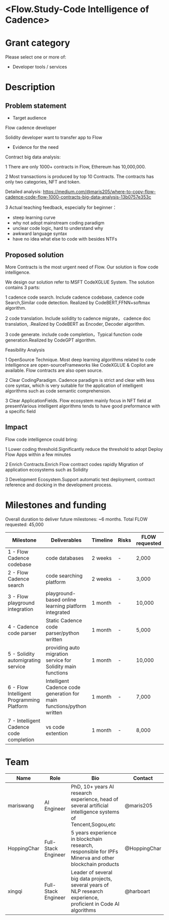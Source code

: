 # <Flow.Study-Code Intelligence of Cadence>

# Grant category

Please select one or more of:

- Developer tools / services

# Description

## Problem statement

- Target audience

Flow cadence developer 

Solidity developer want to transfer app to Flow


- Evidence for the need

Contract big data analysis: 

1 There are only 1000+ contracts in Flow,  Ethereum has 10,000,000.

2 Most transactions is produced by top 10 Contracts. The contracts has only two categories, NFT and token.

Detailed analysis:
https://medium.com/@maris205/where-to-copy-flow-cadence-code-flow-1000-contracts-big-data-analysis-13b0757e353c

3 Actual teaching feedback, especially for beginner：
- steep learning curve
- why not adopt mainstream coding paradigm 
- unclear code logic, hard to understand why
- awkward language syntax 
- have no idea what else to code with besides NTFs 

## Proposed solution

More Contracts is the most urgent need of Flow.
Our solution is flow code intelligence.

We design our solution refer to  MSFT CodeXGLUE System.
The solution contains 3 parts:

1 cadence code search. Include cadence codebase, cadence code Search,Similar code detection. Realized by CodeBERT,FFNN+softmax algorithm.

2 code translation. Include solidity to cadence migrate， cadence doc translation, .Realized by CodeBERT as Encoder, Decoder algorithm.

3 code generate. include code completion，Typical function code generation.Realized by CodeGPT algorithm.


Feasibility Analysis

1 OpenSource Technique. Most deep learning algorithms related to code intelligence are open-sourceFrameworks like CodeXGLUE & Copilot are available. Flow contracts are also open source. 

2 Clear CodingParadigm. Cadence paradigm is strict and clear with less core syntax, which is very suitable for the application of intelligent algorithms such as code semantic comprehension.

3 Clear ApplicationFields. Flow ecosystem mainly focus in NFT field at presentVarious intelligent algorithms tends to have good preformance with a specific field


## Impact
Flow code intelligence could bring:

1 Lower coding threshold.Significantly reduce the threshold to adopt Deploy Flow Apps within a few minutes

2 Enrich Contracts.Enrich Flow contract codes rapidly Migration of application ecosystems such as Solidity

3 Development Ecosystem.Support automatic test deployment, contract reference and docking in the development process.


# Milestones and funding

Overall duration to deliver future milestones: ~6 months. Total FLOW requested: 45,000

| Milestone | Deliverables   | Timeline | Risks                   |FLOW requested |
| --------- | -------------- | -------- | ----------------------- | -------------- |
| 1 - Flow Cadence codebase   | code databases | 2 weeks  | - | 2,000           |
| 2 - Flow Cadence search   | code searching platform| 2 weeks  | - | 3,000           |
| 3 - Flow playground integration   |  playground-based online learning platform integrated | 1 month  | - | 10,000           |
| 4 - Cadence code parser   | Static Cadence code parser/python written | 1 month   | - | 5,000           |
| 5 - Solidity automigrating service   | providing auto migration service for Solidity main functions  | 1 month   | - | 10,000           |
| 6 - Flow Intelligent Programming Platform    | Intelligent Cadence code generation for main functions/python written | 1 month  | - | 7,000           |
| 7 - Intelligent Cadence code completion     | vs code extention | 1 month  | - | 8,000           |


# Team

| Name | Role                | Bio | Contact         |
| ---- | ------------------- | --- | --------------- |
|mariswang | AI Engineer | PhD, 10+ years AI research experience, head of several artificial intelligence systems of Tencent,Sogou,etc| @maris205 |
| HoppingChar | Full-Stack Engineer | 5 years experience in blockchain research, responsible for IPFs Minerva and other blockchain products| @HoppingChar|
| xingqi | Full-Stack Engineer | Leader of several big data projects, several years of NLP research experience, proficient in Code AI algorithms | @harboart |